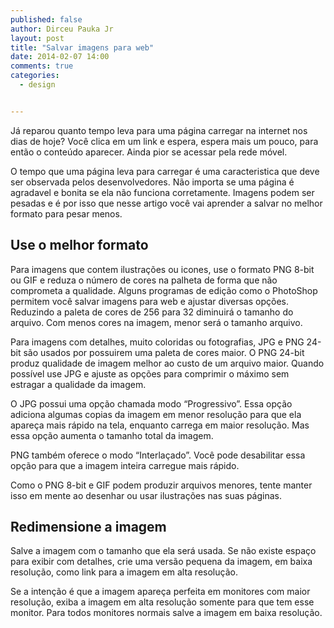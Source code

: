 ```yaml
---
published: false
author: Dirceu Pauka Jr
layout: post
title: "Salvar imagens para web"
date: 2014-02-07 14:00
comments: true
categories:
  - design


---
```


Já reparou quanto tempo leva para uma página carregar na internet nos dias de hoje? Você clica em um link e espera, espera mais um pouco, para então o conteúdo aparecer. Ainda pior se acessar pela rede móvel.

O tempo que uma página leva para carregar é uma caracteristica que deve ser observada pelos desenvolvedores. Não importa se uma página é agradavel e bonita se ela não funciona corretamente. Imagens podem ser pesadas e é por isso que nesse artigo você vai aprender a salvar no melhor formato para pesar menos.

<!--more-->

## Use o melhor formato

Para imagens que contem ilustrações ou icones, use o formato PNG 8-bit ou GIF e reduza o número de cores na palheta de forma que não comprometa a qualidade. Alguns programas de edição como o PhotoShop permitem você salvar imagens para web e ajustar diversas opções. Reduzindo a paleta de cores de 256 para 32 diminuirá o tamanho do arquivo. Com menos cores na imagem, menor será o tamanho arquivo.

Para imagens com detalhes, muito coloridas ou fotografias, JPG e PNG 24-bit são usados por possuirem uma paleta de cores maior. O PNG 24-bit produz qualidade de imagem melhor ao custo de um arquivo maior. Quando possível use JPG e ajuste as opções para comprimir o máximo sem estragar a qualidade da imagem.

O JPG possui uma opção chamada modo “Progressivo”. Essa opção adiciona algumas copias da imagem em menor resolução para que ela apareça mais rápido na tela, enquanto carrega em maior resolução. Mas essa opção aumenta o tamanho total da imagem.

PNG também oferece o modo “Interlaçado”. Você pode desabilitar essa opção para que a imagem inteira carregue mais rápido.

Como o PNG 8-bit e GIF podem produzir arquivos menores, tente manter isso em mente ao desenhar ou usar ilustrações nas suas páginas.

## Redimensione a imagem

Salve a imagem com o tamanho que ela será usada. Se não existe espaço para exibir com detalhes, crie uma versão pequena da imagem, em baixa resolução, como link para a imagem em alta resolução.

Se a intenção é que a imagem apareça perfeita em monitores com maior resolução, exiba a imagem em alta resolução somente para que tem esse monitor. Para todos monitores normais salve a imagem em baixa resolução.